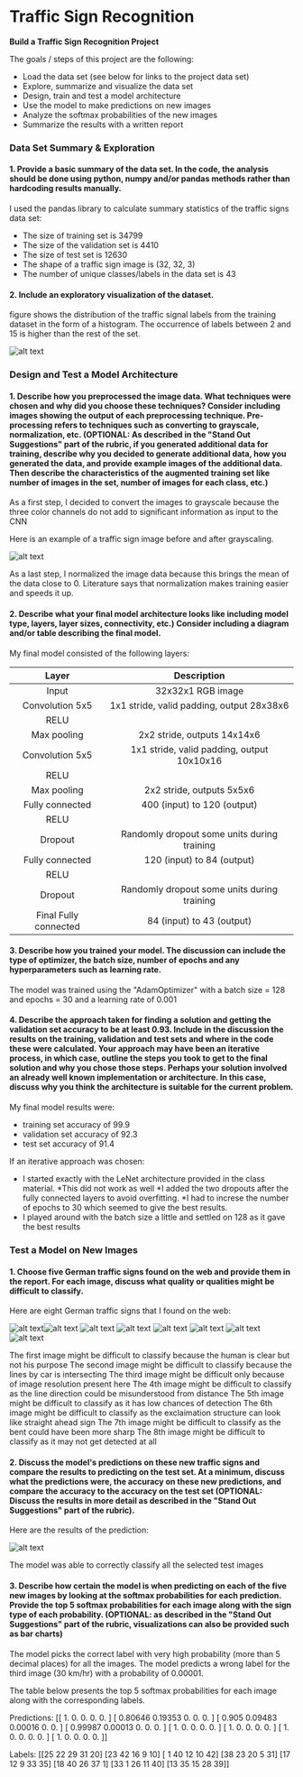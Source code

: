 # **Traffic Sign Recognition** 


**Build a Traffic Sign Recognition Project**

The goals / steps of this project are the following:
* Load the data set (see below for links to the project data set)
* Explore, summarize and visualize the data set
* Design, train and test a model architecture
* Use the model to make predictions on new images
* Analyze the softmax probabilities of the new images
* Summarize the results with a written report


[//]: # (Image References)

[image1]: ./examples/visualization.jpg "Visualization"
[image2]: ./examples/grayscale.jpg "Grayscaling"
[image3]: ./examples/random_noise.jpg "Random Noise"
[image4]: ./examples/placeholder.png "Traffic Sign 1"
[image5]: ./examples/placeholder.png "Traffic Sign 2"
[image6]: ./examples/placeholder.png "Traffic Sign 3"
[image7]: ./examples/placeholder.png "Traffic Sign 4"
[image8]: ./images/sign1.jpg "sign1"
[image9]: ./images/sign2.jpg "sign2"
[image10]: ./images/sign3.jpg "sign3"
[image11]: ./images/sign4.jpg "sign4"
[image12]: ./images/sign5.jpg "sign5"
[image13]: ./images/sign6.jpg "sign6"
[image14]: ./images/sign7.jpg "sign7"
[image15]: ./images/sign8.jpg "sign8"
[image16]: ./examples/exploratory.png "exploratory"
[image17]: ./examples/prediction.png "predictions"
[image18]: ./examples/sample.png "Total samples exploration"


### Data Set Summary & Exploration

#### 1. Provide a basic summary of the data set. In the code, the analysis should be done using python, numpy and/or pandas methods rather than hardcoding results manually.

I used the pandas library to calculate summary statistics of the traffic
signs data set:

* The size of training set is 34799
* The size of the validation set is 4410
* The size of test set is 12630
* The shape of a traffic sign image is (32, 32, 3)
* The number of unique classes/labels in the data set is 43

#### 2. Include an exploratory visualization of the dataset.

figure shows the distribution of the traffic signal labels from the training dataset in the form of a histogram. The occurrence of labels between 2 and 15 is higher than the rest of the set. 

![alt text][image18]

### Design and Test a Model Architecture

#### 1. Describe how you preprocessed the image data. What techniques were chosen and why did you choose these techniques? Consider including images showing the output of each preprocessing technique. Pre-processing refers to techniques such as converting to grayscale, normalization, etc. (OPTIONAL: As described in the "Stand Out Suggestions" part of the rubric, if you generated additional data for training, describe why you decided to generate additional data, how you generated the data, and provide example images of the additional data. Then describe the characteristics of the augmented training set like number of images in the set, number of images for each class, etc.)

As a first step, I decided to convert the images to grayscale because the three color channels do not add to significant information as input to the CNN

Here is an example of a traffic sign image before and after grayscaling.

![alt text][image2]

As a last step, I normalized the image data because this brings the mean of the data close to 0. Literature says that normalization makes training easier and speeds it up.


#### 2. Describe what your final model architecture looks like including model type, layers, layer sizes, connectivity, etc.) Consider including a diagram and/or table describing the final model.

My final model consisted of the following layers:

| Layer         		|     Description	        					| 
|:---------------------:|:---------------------------------------------:| 
| Input         		| 32x32x1 RGB image   							| 
| Convolution 5x5     	| 1x1 stride, valid padding, output 28x38x6 	|
| RELU					|												|
| Max pooling	      	| 2x2 stride,  outputs 14x14x6  				|
| Convolution 5x5	    | 1x1 stride, valid padding, output 10x10x16	|
| RELU					|												|
| Max pooling	      	| 2x2 stride,  outputs 5x5x6    				|
| Fully connected		| 400 (input) to 120 (output)					|
| RELU					|												|
| Dropout        		| Randomly dropout some units during training 	|
| Fully connected		| 120 (input) to 84 (output)					|
| RELU					|												|
| Dropout        		| Randomly dropout some units during training 	|
| Final Fully connected	| 84 (input) to 43 (output)						|
 


#### 3. Describe how you trained your model. The discussion can include the type of optimizer, the batch size, number of epochs and any hyperparameters such as learning rate.

The model was trained using the "AdamOptimizer"  with a batch size = 128 and epochs = 30 and a learning rate of 0.001

#### 4. Describe the approach taken for finding a solution and getting the validation set accuracy to be at least 0.93. Include in the discussion the results on the training, validation and test sets and where in the code these were calculated. Your approach may have been an iterative process, in which case, outline the steps you took to get to the final solution and why you chose those steps. Perhaps your solution involved an already well known implementation or architecture. In this case, discuss why you think the architecture is suitable for the current problem.

My final model results were:
* training set accuracy of 99.9
* validation set accuracy of 92.3
* test set accuracy of 91.4

If an iterative approach was chosen:
* I started exactly with the LeNet architecture provided in the class material.
*This did not work as well
*I added the two dropouts after the fully connected layers to avoid overfitting.
*I had to increse the number of epochs to 30 which seemed to give the best results.
* I played around with the batch size a little and settled on 128 as it gave the best results


### Test a Model on New Images

#### 1. Choose five German traffic signs found on the web and provide them in the report. For each image, discuss what quality or qualities might be difficult to classify.

Here are eight German traffic signs that I found on the web:

![alt text][image8]![alt text][image9] ![alt text][image10]
![alt text][image11] ![alt text][image12] ![alt text][image13] 
![alt text][image14]![alt text][image15] 

The first image might be difficult to classify because the human is clear but not his purpose 
The second image might be difficult to classify because the lines by car is intersecting
The third image might be difficult only because of image resolution present here 
The 4th image might be difficult to classify as the line direction could be misunderstood from distance
The 5th  image might be difficult to classify as it has low chances of detection
The 6th image might be difficult to classify as the exclaimation structure can look like straight ahead sign
The 7th  image might be difficult to classify as the bent could have been more sharp
The 8th image might be difficult to classify as it may not get detected at all

#### 2. Discuss the model's predictions on these new traffic signs and compare the results to predicting on the test set. At a minimum, discuss what the predictions were, the accuracy on these new predictions, and compare the accuracy to the accuracy on the test set (OPTIONAL: Discuss the results in more detail as described in the "Stand Out Suggestions" part of the rubric).

Here are the results of the prediction:

![alt text][image17]


The model was able to correctly classify all the selected test images

#### 3. Describe how certain the model is when predicting on each of the five new images by looking at the softmax probabilities for each prediction. Provide the top 5 softmax probabilities for each image along with the sign type of each probability. (OPTIONAL: as described in the "Stand Out Suggestions" part of the rubric, visualizations can also be provided such as bar charts)

The model picks the correct label with very high probability (more than 5 decimal places) for all the images. The model predicts a wrong label for the third image (30 km/hr) with a probability of 0.00001. 

The table below presents the top 5 softmax probabilities for each image along with the corresponding labels.


Predictions:
 [[ 1.       0.       0.       0.       0.     ]
 [ 0.80646  0.19353  0.       0.       0.     ]
 [ 0.905    0.09483  0.00016  0.       0.     ]
 [ 0.99987  0.00013  0.       0.       0.     ]
 [ 1.       0.       0.       0.       0.     ]
 [ 1.       0.       0.       0.       0.     ]
 [ 1.       0.       0.       0.       0.     ]
 [ 1.       0.       0.       0.       0.     ]]
 
Labels:
 [[25 22 29 31 20]
 [23 42 16  9 10]
 [ 1 40 12 10 42]
 [38 23 20  5 31]
 [17 12  9 33 35]
 [18 40 26 37  1]
 [33  1 26 11 40]
 [13 35 15 28 39]]
